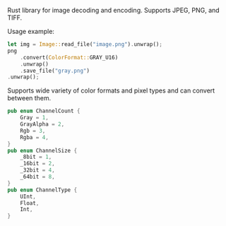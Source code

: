 Rust library for image decoding and encoding. Supports JPEG, PNG, and TIFF.

Usage example:
```rust
let img = Image::read_file("image.png").unwrap();
png
    .convert(ColorFormat::GRAY_U16)
    .unwrap()
    .save_file("gray.png")
.unwrap();
```

Supports wide variety of color formats and pixel types and can convert between them.
```rust
pub enum ChannelCount {
    Gray = 1,
    GrayAlpha = 2,
    Rgb = 3,
    Rgba = 4,
}
pub enum ChannelSize {
    _8bit = 1,
    _16bit = 2,
    _32bit = 4,
    _64bit = 8,
}
pub enum ChannelType {
    UInt,
    Float,
    Int,
}
```
